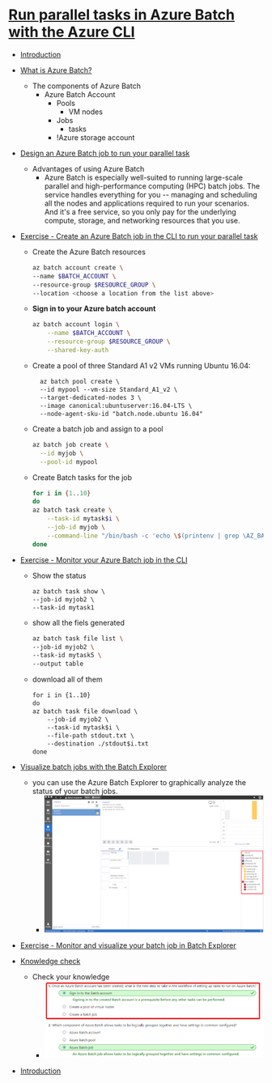 # [Run parallel tasks in Azure Batch with the Azure CLI](https://docs.microsoft.com/en-au/learn/modules/run-parallel-tasks-in-azure-batch-with-the-azure-cli/index)
- [Introduction](https://docs.microsoft.com/en-au/learn/modules/run-parallel-tasks-in-azure-batch-with-the-azure-cli/1-introduction)
- [What is Azure Batch?](https://docs.microsoft.com/en-au/learn/modules/run-parallel-tasks-in-azure-batch-with-the-azure-cli/2-what-is-azure-batch)
  - The components of Azure Batch
    - Azure Batch Account
      - Pools
        - VM nodes
      - Jobs
        - tasks
      - !Azure storage account
- [Design an Azure Batch job to run your parallel task](https://docs.microsoft.com/en-au/learn/modules/run-parallel-tasks-in-azure-batch-with-the-azure-cli/3-design-an-azure-batch-job-to-run-parallel-task)
  - Advantages of using Azure Batch
    - Azure Batch is especially well-suited to running large-scale parallel and high-performance computing (HPC) batch jobs. The service handles everything for you -- managing and scheduling all the nodes and applications required to run your scenarios. And it's a free service, so you only pay for the underlying compute, storage, and networking resources that you use.
- [Exercise - Create an Azure Batch job in the CLI to run your parallel task](https://docs.microsoft.com/en-au/learn/modules/run-parallel-tasks-in-azure-batch-with-the-azure-cli/4-exercise-create-azure-batch-job-in-cli-to-run-parallel-task)
  - Create the Azure Batch resources
    ```bash
    az batch account create \
    --name $BATCH_ACCOUNT \
    --resource-group $RESOURCE_GROUP \
    --location <choose a location from the list above>
    ```
  - **Sign in to your Azure batch account**
    ```bash
    az batch account login \
        --name $BATCH_ACCOUNT \
        --resource-group $RESOURCE_GROUP \
        --shared-key-auth
    ```
  - Create a pool of three Standard A1 v2 VMs running Ubuntu 16.04:
    ```
      az batch pool create \
      --id mypool --vm-size Standard_A1_v2 \
      --target-dedicated-nodes 3 \
      --image canonical:ubuntuserver:16.04-LTS \
      --node-agent-sku-id "batch.node.ubuntu 16.04"
    ```
  - Create a batch job and assign to a pool
    ```bash
    az batch job create \
      --id myjob \
      --pool-id mypool
    ```
  - Create Batch tasks for the job
    ```bash
    for i in {1..10}
    do
    az batch task create \
        --task-id mytask$i \
        --job-id myjob \
        --command-line "/bin/bash -c 'echo \$(printenv | grep \AZ_BATCH_TASK_ID) processed by; echo \$(printenv | grep \AZ_BATCH_NODE_ID)'"
    done
    ```

- [Exercise - Monitor your Azure Batch job in the CLI](https://docs.microsoft.com/en-au/learn/modules/run-parallel-tasks-in-azure-batch-with-the-azure-cli/5-exercise-monitor-azure-batch-job-in-cli)
  - Show the status
    ```
    az batch task show \
    --job-id myjob2 \
    --task-id mytask1
    ```
  - show all the fiels generated
    ```bash
    az batch task file list \
    --job-id myjob2 \
    --task-id mytask5 \
    --output table
    ```
  - download all of them
    ```
    for i in {1..10}
    do
    az batch task file download \
        --job-id myjob2 \
        --task-id mytask$i \
        --file-path stdout.txt \
        --destination ./stdout$i.txt
    done
    ```

- [Visualize batch jobs with the Batch Explorer](https://docs.microsoft.com/en-au/learn/modules/run-parallel-tasks-in-azure-batch-with-the-azure-cli/6-introducing-batch-explorer)
  - you can use the Azure Batch Explorer to graphically analyze the status of your batch jobs.
    - ![](2019-11-13-22-54-09.png)
- [Exercise - Monitor and visualize your batch job in Batch Explorer](https://docs.microsoft.com/en-au/learn/modules/run-parallel-tasks-in-azure-batch-with-the-azure-cli/7-exercise-monitor-and-visualize-batch-job-in-batch-explorer)
- [Knowledge check](https://docs.microsoft.com/en-au/learn/modules/run-parallel-tasks-in-azure-batch-with-the-azure-cli/8-knowledge-check)
  - Check your knowledge
    - ![](2019-11-13-22-55-18.png)
- [Introduction](https://docs.microsoft.com/en-au/learn/modules/run-parallel-tasks-in-azure-batch-with-the-azure-cli/9-summary)